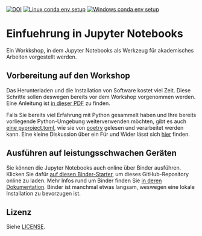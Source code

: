 [![DOI](https://zenodo.org/badge/345966057.svg)](https://zenodo.org/badge/latestdoi/345966057)
[![Linux conda env setup](https://github.com/1kastner/einfuehrung-in-jupyter-notebooks/actions/workflows/conda_env_create_ubuntu.yml/badge.svg)](https://github.com/1kastner/einfuehrung-in-jupyter-notebooks/actions/workflows/conda_env_create_ubuntu.yml)
[![Windows conda env setup](https://github.com/1kastner/einfuehrung-in-jupyter-notebooks/actions/workflows/conda_env_create_windows.yml/badge.svg)](https://github.com/1kastner/einfuehrung-in-jupyter-notebooks/actions/workflows/conda_env_create_windows.yml)

# Einfuehrung in Jupyter Notebooks

Ein Workkshop, in dem Jupyter Notebooks als Werkzeug für akademisches Arbeiten vorgestellt werden.


## Vorbereitung auf den Workshop

Das Herunterladen und die Installation von Software kostet viel Zeit.
Diese Schritte sollen deswegen bereits vor dem Workshop vorgenommen werden.
Eine Anleitung ist
[in dieser PDF](./Vorbereitung-auf-den-Workshop.pdf)
zu finden.

Falls Sie bereits viel Erfahrung mit Python gesammelt haben und Ihre bereits vorliegende Python-Umgebung weiterverwenden möchten,
gibt es auch
[eine pyproject.toml](https://gist.github.com/1kastner/032ea28683e6cbbf9f05391efa0187fa),
wie sie von
[poetry](https://python-poetry.org/)
gelesen und verarbeitet werden kann.
Eine kleine Diskussion über ein Für und Wider lässt sich
[hier](https://github.com/1kastner/einfuehrung-in-jupyter-notebooks/pull/4)
finden.

## Ausführen auf leistungsschwachen Geräten

Sie können die Jupyter Notebooks auch online über Binder ausführen.
Klicken Sie dafür
[auf diesen Binder-Starter](https://mybinder.org/v2/gh/1kastner/einfuehrung-in-jupyter-notebooks/main),
um dieses GitHub-Repository online zu laden.
Mehr Infos rund um Binder finden Sie
[in deren Dokumentation](https://mybinder.readthedocs.io/en/latest/introduction.html).
Binder ist manchmal etwas langsam, weswegen eine lokale Installation zu bevorzugen ist.


## Lizenz

Siehe [LICENSE](LICENSE).
